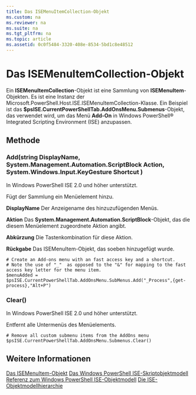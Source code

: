 ```yaml
---
title: Das ISEMenuItemCollection-Objekt
ms.custom: na
ms.reviewer: na
ms.suite: na
ms.tgt_pltfrm: na
ms.topic: article
ms.assetid: 0c0f5484-3320-408e-8534-5bd1c8e48512
---
```

# Das ISEMenuItemCollection-Objekt
  Ein **ISEMenuItemCollection**-Objekt ist eine Sammlung von **ISEMenuItem**-Objekten. Es ist eine Instanz der Microsoft.PowerShell.Host.ISE.ISEMenuItemCollection-Klasse. Ein Beispiel ist das **$psISE.CurrentPowerShellTab.AddOnsMenu.Submenus**-Objekt, das verwendet wird, um das Menü **Add-On** in Windows PowerShell® Integrated Scripting Environment (ISE) anzupassen.

## Methode

### Add(string DisplayName, System.Management.Automation.ScriptBlock Action, System.Windows.Input.KeyGesture Shortcut )
  In Windows PowerShell ISE 2.0 und höher unterstützt. 

 Fügt der Sammlung ein Menüelement hinzu.

 **DisplayName**
 Der Anzeigename des hinzuzufügenden Menüs.

 **Aktion**
 Das **System.Management.Automation.ScriptBlock**-Objekt, das die diesem Menüelement zugeordnete Aktion angibt.

 **Abkürzung**
 Die Tastenkombination für diese Aktion.

 **Rückgabe**
 Das ISEMenuItem-Objekt, das soeben hinzugefügt wurde.

```
# Create an Add-ons menu with an fast access key and a shortcut.
# Note the use of "_"  as opposed to the "&" for mapping to the fast access key letter for the menu item.
$menuAdded = $psISE.CurrentPowerShellTab.AddOnsMenu.SubMenus.Add("_Process",{get-process},"Alt+P")
```

### Clear()
  In Windows PowerShell ISE 2.0 und höher unterstützt. 

 Entfernt alle Untermenüs des Menüelements.

```
# Remove all custom submenu items from the AddOns menu
$psISE.CurrentPowerShellTab.AddOnsMenu.Submenus.Clear()

```

## Weitere Informationen
 [Das ISEMenuItem-Objekt](The-ISEMenuItem-Object.md) 
 [Das Windows PowerShell ISE-Skriptobjektmodell](The-Windows-PowerShell-ISE-Scripting-Object-Model.md) 
 [Referenz zum Windows PowerShell ISE-Objektmodell](Windows-PowerShell-ISE-Object-Model-Reference.md) 
 [Die ISE-Objektmodellhierarchie](The-ISE-Object-Model-Hierarchy.md)

  


<!--HONumber=May16_HO2-->


